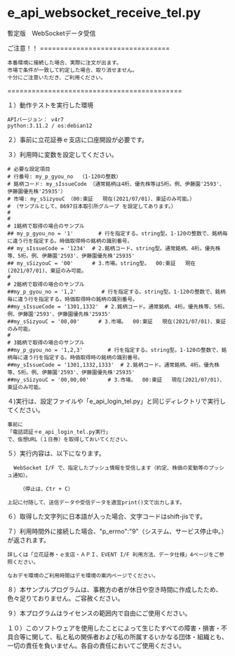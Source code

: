 # e_api_websocket_receive_tel.py
暫定版　WebSocketデータ受信


ご注意！！ ================================

	本番環境に接続した場合、実際に注文が出ます。
	市場で条件が一致して約定した場合、取り消せません。
	十分にご注意いただき、ご利用ください。

===========================================



１）動作テストを実行した環境

	APIバージョン： v4r7
	python:3.11.2 / os:debian12

２）事前に立花証券ｅ支店に口座開設が必要です。
  
３）利用時に変数を設定してください。
	
	# 必要な設定項目
	# 行番号: my_p_gyou_no  （1-120の整数）
	# 銘柄コード: my_sIssueCode （通常銘柄は4桁、優先株等は5桁。例、伊藤園'2593'、伊藤園優先株'25935'）
	# 市場: my_sSizyouC （00:東証   現在(2021/07/01)、東証のみ可能。）
	# （サンプルとして、8697日本取引所グループ を設定してあります。）
	#
	# 
	# 1銘柄で取得の場合のサンプル
	## my_p_gyou_no = '1'        # 行を指定する。string型。1-120の整数で、銘柄毎に違う行を指定する。時価取得時の銘柄の識別番号。
	## my_sIssueCode = '1234'  # 2.銘柄コード。string型。通常銘柄、4桁。優先株等、5桁。例、伊藤園'2593'、伊藤園優先株'25935'
	## my_sSizyouC = '00'      # 3.市場。string型。  00:東証   現在(2021/07/01)、東証のみ可能。
	#
	# 2銘柄で取得の場合のサンプル
	##my_p_gyou_no = '1,2'        # 行を指定する。string型。1-120の整数で、銘柄毎に違う行を指定する。時価取得時の銘柄の識別番号。
	##my_sIssueCode = '1301,1332'  # 2.銘柄コード。通常銘柄、4桁。優先株等、5桁。例、伊藤園'2593'、伊藤園優先株'25935'
	##my_sSizyouC = '00,00'      # 3.市場。  00:東証   現在(2021/07/01)、東証のみ可能。
	#
	# 3銘柄で取得の場合のサンプル
	##my_p_gyou_no = '1,2,3'        # 行を指定する。string型。1-120の整数で、銘柄毎に違う行を指定する。時価取得時の銘柄の識別番号。
	##my_sIssueCode = '1301,1332,1333'  # 2.銘柄コード。通常銘柄、4桁。優先株等、5桁。例、伊藤園'2593'、伊藤園優先株'25935'
	##my_sSizyouC = '00,00,00'      # 3.市場。  00:東証   現在(2021/07/01)、東証のみ可能。
	
４)実行は、設定ファイルや「e_api_login_tel.py」と同じディレクトリで実行してください。

	事前に
 	「電話認証＋e_api_login_tel.py実行」
  	で、仮想URL（１日券）を取得しておいてください。

５）実行内容は、以下になります。

	  WebSocket I/F で、指定したプッシュ情報を受信します（約定、株価の変動等のプッシュ通知）。
  
		（停止は、Ctr + C）
	
	上記に付随して、送信データや受信データを適宜print()文で出力します。

６）取得した文字列に日本語が入った場合、文字コードはshift-jisです。

７）利用時間外に接続した場合、"p_errno":"9"（システム、サービス停止中。）が返されます。

	詳しくは「立花証券・ｅ支店・ＡＰＩ、EVENT I/F 利用方法、データ仕様」4ページをご参照ください。
  
	なおデモ環境のご利用時間はデモ環境の案内ページでください。
  
８）本サンプルプログラムは、事務方の者が休日や空き時間に作成したため、色々足りておりません。ご容赦ください。

９）本プログラムはライセンスの範囲内で自由にご使用ください。

１０）このソフトウェアを使用したことによって生じたすべての障害・損害・不具合等に関して、私と私の関係者および私の所属するいかなる団体・組織とも、一切の責任を負いません。各自の責任においてご使用ください。
